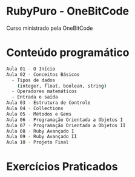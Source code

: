 # RubyPuro - OneBitCode

Curso ministrado pela OneBitCode

# Conteúdo programático
```sh
Aula 01 - O Início
Aula 02 - Conceitos Básicos
  - Tipos de dados
    (integer, float, boolean, string)
  - Operadores matemáticos
  - Entrada e saída
Aula 03 - Estrutura de Controle
Aula 04 - Collections
Aula 05 - Métodos e Gems
Aula 06 - Programação Orientada a Objetos I
Aula 07 - Programação Orientada a Objetos II
Aula 08 - Ruby Avançado I
Aula 09 - Ruby Avançado II
Aula 10 - Projeto Final
```

# Exercícios Praticados

